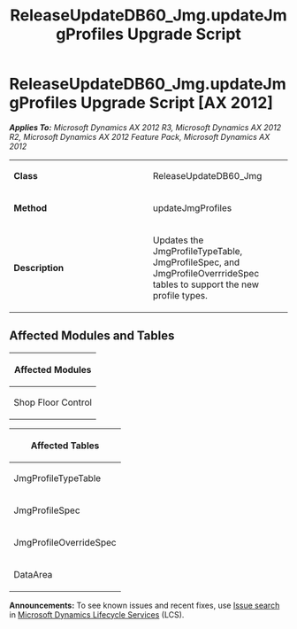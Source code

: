 ﻿---
title: ReleaseUpdateDB60_Jmg.updateJmgProfiles Upgrade Script
TOCTitle: ReleaseUpdateDB60_Jmg.updateJmgProfiles Upgrade Script
ms:assetid: 81a0af3d-b039-cd11-956a-b0d7c88ea589
ms:mtpsurl: https://msdn.microsoft.com/en-us/library/JJ685926(v=AX.60)
ms:contentKeyID: 49709379
ms.date: 05/18/2015
mtps_version: v=AX.60
---

# ReleaseUpdateDB60\_Jmg.updateJmgProfiles Upgrade Script [AX 2012]


_**Applies To:** Microsoft Dynamics AX 2012 R3, Microsoft Dynamics AX 2012 R2, Microsoft Dynamics AX 2012 Feature Pack, Microsoft Dynamics AX 2012_

<table>
<colgroup>
<col style="width: 50%" />
<col style="width: 50%" />
</colgroup>
<tbody>
<tr class="odd">
<td><p><strong>Class</strong></p></td>
<td><p>ReleaseUpdateDB60_Jmg</p></td>
</tr>
<tr class="even">
<td><p><strong>Method</strong></p></td>
<td><p>updateJmgProfiles</p></td>
</tr>
<tr class="odd">
<td><p><strong>Description</strong></p></td>
<td><p>Updates the JmgProfileTypeTable, JmgProfileSpec, and JmgProfileOverrrideSpec tables to support the new profile types.</p></td>
</tr>
</tbody>
</table>


## Affected Modules and Tables

<table>
<colgroup>
<col style="width: 100%" />
</colgroup>
<thead>
<tr class="header">
<th><p>Affected Modules</p></th>
</tr>
</thead>
<tbody>
<tr class="odd">
<td><p>Shop Floor Control</p></td>
</tr>
</tbody>
</table>


<table>
<colgroup>
<col style="width: 100%" />
</colgroup>
<thead>
<tr class="header">
<th><p>Affected Tables</p></th>
</tr>
</thead>
<tbody>
<tr class="odd">
<td><p>JmgProfileTypeTable</p></td>
</tr>
<tr class="even">
<td><p>JmgProfileSpec</p></td>
</tr>
<tr class="odd">
<td><p>JmgProfileOverrideSpec</p></td>
</tr>
<tr class="even">
<td><p>DataArea</p></td>
</tr>
</tbody>
</table>

  
**Announcements:** To see known issues and recent fixes, use [Issue search](http://go.microsoft.com/fwlink/?linkid=389258) in [Microsoft Dynamics Lifecycle Services](http://go.microsoft.com/fwlink/?linkid=306505) (LCS).

